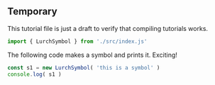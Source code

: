 
## Temporary

This tutorial file is just a draft to verify that compiling tutorials works.

```js
import { LurchSymbol } from './src/index.js'
```

The following code makes a symbol and prints it.  Exciting!

```js
const s1 = new LurchSymbol( 'this is a symbol' )
console.log( s1 )
```
